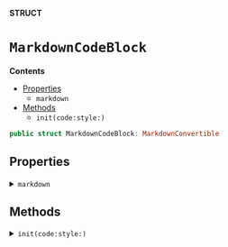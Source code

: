 **STRUCT**

# `MarkdownCodeBlock`

**Contents**

- [Properties](#properties)
  - `markdown`
- [Methods](#methods)
  - `init(code:style:)`

```swift
public struct MarkdownCodeBlock: MarkdownConvertible
```

## Properties
<details><summary><code>markdown</code></summary>

```swift
public var markdown: String
```

> Generated Markdown output
</details>

## Methods
<details><summary><code>init(code:style:)</code></summary>

```swift
public init(code: String, style: CodeBlockStyle = .indented)
```

</details>
